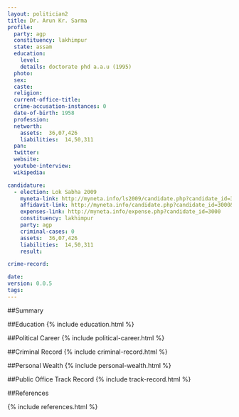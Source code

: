 ```yaml
---
layout: politician2
title: Dr. Arun Kr. Sarma
profile: 
  party: agp
  constituency: lakhimpur
  state: assam
  education: 
    level: 
    details: doctorate phd a.a.u (1995)
  photo: 
  sex: 
  caste: 
  religion: 
  current-office-title: 
  crime-accusation-instances: 0
  date-of-birth: 1958
  profession: 
  networth: 
    assets:  36,07,426
    liabilities:  14,50,311
  pan: 
  twitter: 
  website: 
  youtube-interview: 
  wikipedia: 

candidature: 
  - election: Lok Sabha 2009
    myneta-link: http://myneta.info/ls2009/candidate.php?candidate_id=3000
    affidavit-link: http://myneta.info/candidate.php?candidate_id=3000&scan=original
    expenses-link: http://myneta.info/expense.php?candidate_id=3000
    constituency: lakhimpur 
    party: agp
    criminal-cases: 0
    assets:  36,07,426
    liabilities:  14,50,311
    result:  

crime-record: 

date: 
version: 0.0.5
tags: 
---
```

##Summary


##Education
{% include education.html %}


##Political Career
{% include political-career.html %}


##Criminal Record
{% include criminal-record.html %}


##Personal Wealth
{% include personal-wealth.html %}


##Public Office Track Record
{% include track-record.html %}


##References


{% include references.html %}